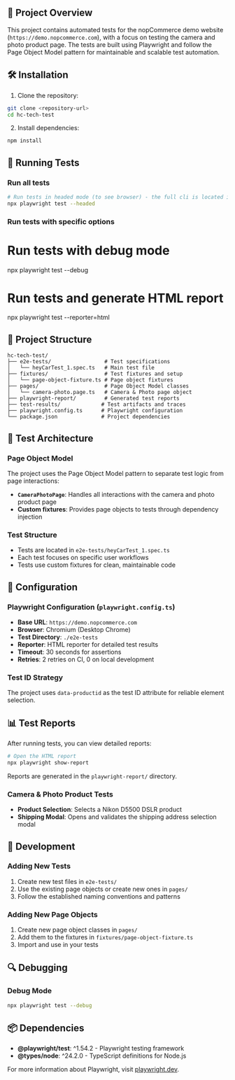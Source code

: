## 🚀 Project Overview

This project contains automated tests for the nopCommerce demo website (`https://demo.nopcommerce.com`), with a focus on testing the camera and photo product page. The tests are built using Playwright and follow the Page Object Model pattern for maintainable and scalable test automation.

## 🛠️ Installation

1. Clone the repository:
```bash
git clone <repository-url>
cd hc-tech-test
```

2. Install dependencies:
```bash
npm install
```

## 🧪 Running Tests

### Run all tests
```bash
# Run tests in headed mode (to see browser) - the full cli is located in package.json
npx playwright test --headed 
```

### Run tests with specific options


# Run tests with debug mode
npx playwright test --debug

# Run tests and generate HTML report
npx playwright test --reporter=html


## 📁 Project Structure

```
hc-tech-test/
├── e2e-tests/                 # Test specifications
│   └── heyCarTest_1.spec.ts   # Main test file
├── fixtures/                  # Test fixtures and setup
│   └── page-object-fixture.ts # Page object fixtures
├── pages/                     # Page Object Model classes
│   └── camera-photo.page.ts   # Camera & Photo page object
├── playwright-report/         # Generated test reports
├── test-results/             # Test artifacts and traces
├── playwright.config.ts      # Playwright configuration
└── package.json              # Project dependencies
```


## 🧩 Test Architecture

### Page Object Model
The project uses the Page Object Model pattern to separate test logic from page interactions:

- **`CameraPhotoPage`**: Handles all interactions with the camera and photo product page
- **Custom fixtures**: Provides page objects to tests through dependency injection

### Test Structure
- Tests are located in `e2e-tests/heyCarTest_1.spec.ts`
- Each test focuses on specific user workflows
- Tests use custom fixtures for clean, maintainable code

## 🔧 Configuration

### Playwright Configuration (`playwright.config.ts`)
- **Base URL**: `https://demo.nopcommerce.com`
- **Browser**: Chromium (Desktop Chrome)
- **Test Directory**: `./e2e-tests`
- **Reporter**: HTML reporter for detailed test results
- **Timeout**: 30 seconds for assertions
- **Retries**: 2 retries on CI, 0 on local development

### Test ID Strategy
The project uses `data-productid` as the test ID attribute for reliable element selection.

## 📊 Test Reports

After running tests, you can view detailed reports:

```bash
# Open the HTML report
npx playwright show-report
```

Reports are generated in the `playwright-report/` directory.

### Camera & Photo Product Tests
- **Product Selection**: Selects a Nikon D5500 DSLR product
- **Shipping Modal**: Opens and validates the shipping address selection modal

## 📝 Development

### Adding New Tests
1. Create new test files in `e2e-tests/`
2. Use the existing page objects or create new ones in `pages/`
3. Follow the established naming conventions and patterns

### Adding New Page Objects
1. Create new page object classes in `pages/`
2. Add them to the fixtures in `fixtures/page-object-fixture.ts`
3. Import and use in your tests

## 🔍 Debugging

### Debug Mode
```bash
npx playwright test --debug
```

## 📦 Dependencies

- **@playwright/test**: ^1.54.2 - Playwright testing framework
- **@types/node**: ^24.2.0 - TypeScript definitions for Node.js


For more information about Playwright, visit [playwright.dev](https://playwright.dev).
